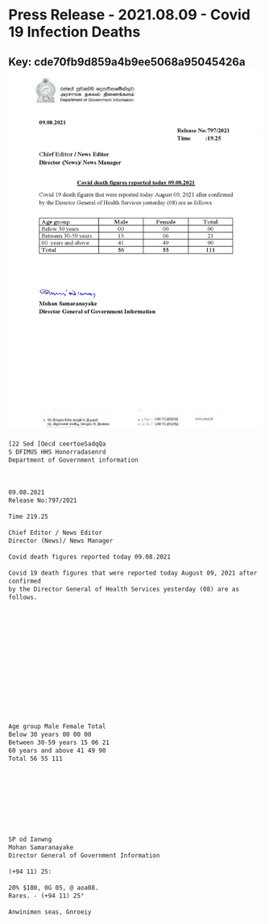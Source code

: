 # Press Release  - 2021.08.09 - Covid 19 Infection Deaths 
Key: cde70fb9d859a4b9ee5068a95045426a 
![img](img/cde70fb9d859a4b9ee5068a95045426a.jpg)
---
```
[22 Sed [Oecd ceertoeSadqQa
S DFIMUS HHS Honorradasenrd
Department of Government information

 

09.08.2021
Release No:797/2021

Time 219.25

Chief Editor / News Editor
Director (News)/ News Manager

Covid death figures reported today 09.08.2021

Covid 19 death figures that were reported today August 09, 2021 after confirmed
by the Director General of Health Services yesterday (08) are as follows.

 

 

 

 

 

 

 

Age group Male Female Total
Below 30 years 00 00 00
Between 30-59 years 15 06 21
60 years and above 41 49 90
Total 56 55 111

 

 

 

 

SP od Ianwng
Mohan Samaranayake
Director General of Government Information

(+94 11) 25:

20% $180, 0G 05, @ aoa08.
Rares. - (+94 11) 25°

Anwinimen seas, Gnroeiy

      

```
